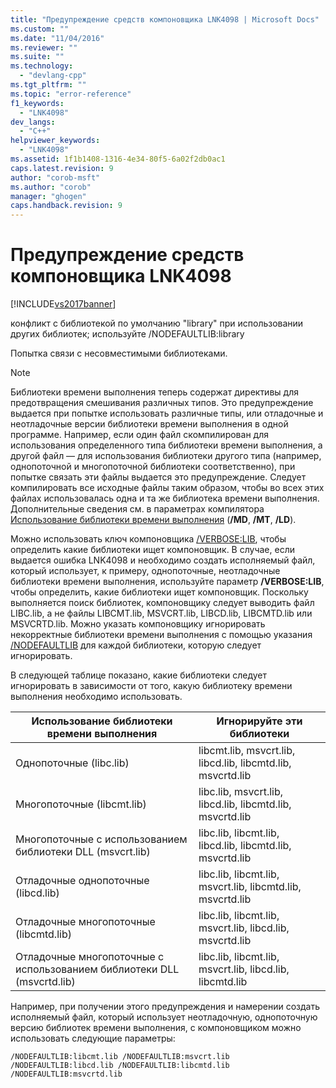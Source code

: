 ```yaml
---
title: "Предупреждение средств компоновщика LNK4098 | Microsoft Docs"
ms.custom: ""
ms.date: "11/04/2016"
ms.reviewer: ""
ms.suite: ""
ms.technology: 
  - "devlang-cpp"
ms.tgt_pltfrm: ""
ms.topic: "error-reference"
f1_keywords: 
  - "LNK4098"
dev_langs: 
  - "C++"
helpviewer_keywords: 
  - "LNK4098"
ms.assetid: 1f1b1408-1316-4e34-80f5-6a02f2db0ac1
caps.latest.revision: 9
author: "corob-msft"
ms.author: "corob"
manager: "ghogen"
caps.handback.revision: 9
---
```

# Предупреждение средств компоновщика LNK4098
[!INCLUDE[vs2017banner](../../assembler/inline/includes/vs2017banner.md)]

конфликт с библиотекой по умолчанию "library" при использовании других библиотек; используйте \/NODEFAULTLIB:library  
  
 Попытка связи с несовместимыми библиотеками.  
  
> [!NOTE]
>  Библиотеки времени выполнения теперь содержат директивы для предотвращения смешивания различных типов.  Это предупреждение выдается при попытке использовать различные типы, или отладочные и неотладочные версии библиотеки времени выполнения в одной программе.  Например, если один файл скомпилирован для использования определенного типа библиотеки времени выполнения, а другой файл — для использования библиотеки другого типа \(например, однопоточной и многопоточной библиотеки соответственно\), при попытке связать эти файлы выдается это предупреждение.  Следует компилировать все исходные файлы таким образом, чтобы во всех этих файлах использовалась одна и та же библиотека времени выполнения.  Дополнительные сведения см. в параметрах компилятора [Использование библиотеки времени выполнения](../../build/reference/md-mt-ld-use-run-time-library.md) \(**\/MD**, **\/MT**, **\/LD**\).  
  
 Можно использовать ключ компоновщика [\/VERBOSE:LIB](../../build/reference/verbose-print-progress-messages.md), чтобы определить какие библиотеки ищет компоновщик.  В случае, если выдается ошибка LNK4098 и необходимо создать исполняемый файл, который использует, к примеру, однопоточные, неотладочные библиотеки времени выполнения, используйте параметр **\/VERBOSE:LIB**, чтобы определить, какие библиотеки ищет компоновщик.  Поскольку выполняется поиск библиотек, компоновщику следует выводить файл LIBC.lib, а не файлы LIBCMT.lib, MSVCRT.lib, LIBCD.lib, LIBCMTD.lib или MSVCRTD.lib.  Можно указать компоновщику игнорировать некорректные библиотеки времени выполнения с помощью указания [\/NODEFAULTLIB](../../build/reference/nodefaultlib-ignore-libraries.md) для каждой библиотеки, которую следует игнорировать.  
  
 В следующей таблице показано, какие библиотеки следует игнорировать в зависимости от того, какую библиотеку времени выполнения необходимо использовать.  
  
|Использование библиотеки времени выполнения|Игнорируйте эти библиотеки|  
|-------------------------------------------------|--------------------------------|  
|Однопоточные \(libc.lib\)|libcmt.lib, msvcrt.lib, libcd.lib, libcmtd.lib, msvcrtd.lib|  
|Многопоточные \(libcmt.lib\)|libc.lib, msvcrt.lib, libcd.lib, libcmtd.lib, msvcrtd.lib|  
|Многопоточные с использованием библиотеки DLL \(msvcrt.lib\)|libc.lib, libcmt.lib, libcd.lib, libcmtd.lib, msvcrtd.lib|  
|Отладочные однопоточные \(libcd.lib\)|libc.lib, libcmt.lib, msvcrt.lib, libcmtd.lib, msvcrtd.lib|  
|Отладочные многопоточные \(libcmtd.lib\)|libc.lib, libcmt.lib, msvcrt.lib, libcd.lib, msvcrtd.lib|  
|Отладочные многопоточные с использованием библиотеки DLL \(msvcrtd.lib\)|libc.lib, libcmt.lib, msvcrt.lib, libcd.lib, libcmtd.lib|  
  
 Например, при получении этого предупреждения и намерении создать исполняемый файл, который использует неотладочную, однопоточную версию библиотек времени выполнения, с компоновщиком можно использовать следующие параметры:  
  
```  
/NODEFAULTLIB:libcmt.lib /NODEFAULTLIB:msvcrt.lib /NODEFAULTLIB:libcd.lib /NODEFAULTLIB:libcmtd.lib /NODEFAULTLIB:msvcrtd.lib  
```